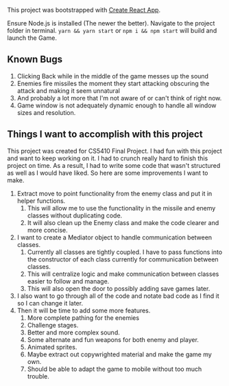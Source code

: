 This project was bootstrapped with [Create React App](https://github.com/facebook/create-react-app).

Ensure Node.js is installed (The newer the better). Navigate to the project folder in terminal.
`yarn && yarn start` or `npm i && npm start` will build and launch the Game.

## Known Bugs

1. Clicking Back while in the middle of the game messes up the sound
2. Enemies fire missiles the moment they start attacking obscuring the attack and making it seem unnatural
3. And probably a lot more that I'm not aware of or can't think of right now.
4. Game window is not adequately dynamic enough to handle all window sizes and resolution.

## Things I want to accomplish with this project

This project was created for CS5410 Final Project. I had fun with this project and want to keep working on it.
I had to crunch really hard to finish this project on time. As a result, I had to write some code that wasn't structured as well as I would have liked. 
So here are some improvements I want to make.

1. Extract move to point functionality from the enemy class and put it in helper functions.
   1. This will allow me to use the functionality in the missile and enemy classes without duplicating code.
   2. It will also clean up the Enemy class and make the code clearer and more concise.
2. I want to create a Mediator object to handle communication between classes.
   1. Currently all classes are tightly coupled. I have to pass functions into the constructor of each class currently for communication between classes.
   2. This will centralize logic and make communication between classes easier to follow and manage.
   3. This will also open the door to possibly adding save games later.
3. I also want to go through all of the code and notate bad code as I find it so I can change it later.
4. Then it will be time to add some more features.
   1. More complete pathing for the enemies
   2. Challenge stages.
   3. Better and more complex sound.
   4. Some alternate and fun weapons for both enemy and player.
   5. Animated sprites.
   6. Maybe extract out copywrighted material and make the game my own.
   7. Should be able to adapt the game to mobile without too much trouble.
